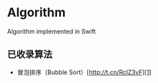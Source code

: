 # Algorithm
Algorithm implemented in Swift

## 已收录算法
- 冒泡排序（Bubble Sort）[http://t.cn/RcIZ3vF][1]

[1]:	http://t.cn/RcIZ3vF
